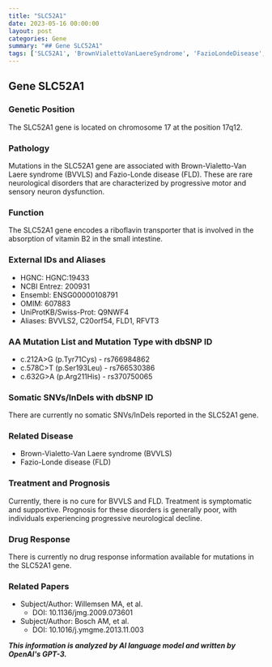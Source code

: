 ```yaml
---
title: "SLC52A1"
date: 2023-05-16 00:00:00
layout: post
categories: Gene
summary: "## Gene SLC52A1"
tags: ['SLC52A1', 'BrownVialettoVanLaereSyndrome', 'FazioLondeDisease', 'RiboflavinTransporter', 'NeurologicalDisorders', 'SymptomaticTreatment', 'PoorPrognosis', 'NoDrugResponse']
---
```


## Gene SLC52A1

### Genetic Position
The SLC52A1 gene is located on chromosome 17 at the position 17q12.

### Pathology
Mutations in the SLC52A1 gene are associated with Brown-Vialetto-Van Laere syndrome (BVVLS) and Fazio-Londe disease (FLD). These are rare neurological disorders that are characterized by progressive motor and sensory neuron dysfunction.

### Function
The SLC52A1 gene encodes a riboflavin transporter that is involved in the absorption of vitamin B2 in the small intestine.

### External IDs and Aliases 
- HGNC: HGNC:19433
- NCBI Entrez: 200931
- Ensembl: ENSG00000108791
- OMIM: 607883
- UniProtKB/Swiss-Prot: Q9NWF4
- Aliases: BVVLS2, C20orf54, FLD1, RFVT3

### AA Mutation List and Mutation Type with dbSNP ID
- c.212A>G (p.Tyr71Cys) - rs766984862
- c.578C>T (p.Ser193Leu) - rs766530386
- c.632G>A (p.Arg211His) - rs370750065

### Somatic SNVs/InDels with dbSNP ID
There are currently no somatic SNVs/InDels reported in the SLC52A1 gene.

### Related Disease
- Brown-Vialetto-Van Laere syndrome (BVVLS)
- Fazio-Londe disease (FLD)

### Treatment and Prognosis
Currently, there is no cure for BVVLS and FLD. Treatment is symptomatic and supportive. Prognosis for these disorders is generally poor, with individuals experiencing progressive neurological decline.

### Drug Response
There is currently no drug response information available for mutations in the SLC52A1 gene.

### Related Papers
- Subject/Author: Willemsen MA, et al.
  - DOI: 10.1136/jmg.2009.073601
- Subject/Author: Bosch AM, et al.
  - DOI: 10.1016/j.ymgme.2013.11.003

**_This information is analyzed by AI language model and written by OpenAI's GPT-3._**